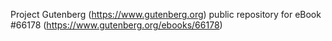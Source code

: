 Project Gutenberg (https://www.gutenberg.org) public repository for
eBook #66178 (https://www.gutenberg.org/ebooks/66178)
